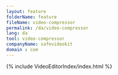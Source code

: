 ```yaml
---
layout: feature
folderName: feature
fileName: video-compressor
permalink: /da/video-compressor
lang: da
tool: video-compressor
companyName: safevideokit
domain : com
---
```


{% include VideoEditorIndex/index.html %}

   